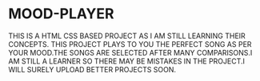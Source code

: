 # MOOD-PLAYER
THIS IS A HTML CSS BASED PROJECT AS I AM STILL LEARNING THEIR CONCEPTS. THIS PROJECT PLAYS TO YOU THE PERFECT SONG AS PER YOUR MOOD.THE SONGS ARE SELECTED AFTER MANY COMPARISONS.I AM STILL A LEARNER SO THERE MAY BE MISTAKES IN THE PROJECT.I WILL SURELY UPLOAD BETTER PROJECTS SOON.
